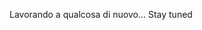 Lavorando a qualcosa di nuovo... Stay tuned

<!---
RickTaglia/RickTaglia is a ✨ special ✨ repository because its `README.md` (this file) appears on your GitHub profile.
You can click the Preview link to take a look at your changes.
--->

